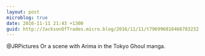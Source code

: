 ```yaml
---
layout: post
microblog: true
date: 2016-11-11 21:43 +1300
guid: http://JacksonOfTrades.micro.blog/2016/11/11/t796996818466783232.html
---
```

@JRPictures Or a scene with Arima in the Tokyo Ghoul manga.

